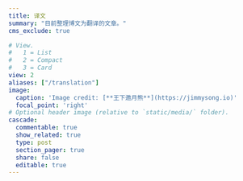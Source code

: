 ```yaml
---
title: 译文
summary: "目前整理博文为翻译的文章。"
cms_exclude: true

# View.
#   1 = List
#   2 = Compact
#   3 = Card
view: 2
aliases: ["/translation"]
image:
  caption: 'Image credit: [**王下邀月熊**](https://jimmysong.io)'
  focal_point: 'right'
# Optional header image (relative to `static/media/` folder).
cascade:
  commentable: true
  show_related: true
  type: post
  section_pager: true
  share: false
  editable: true
---
```

